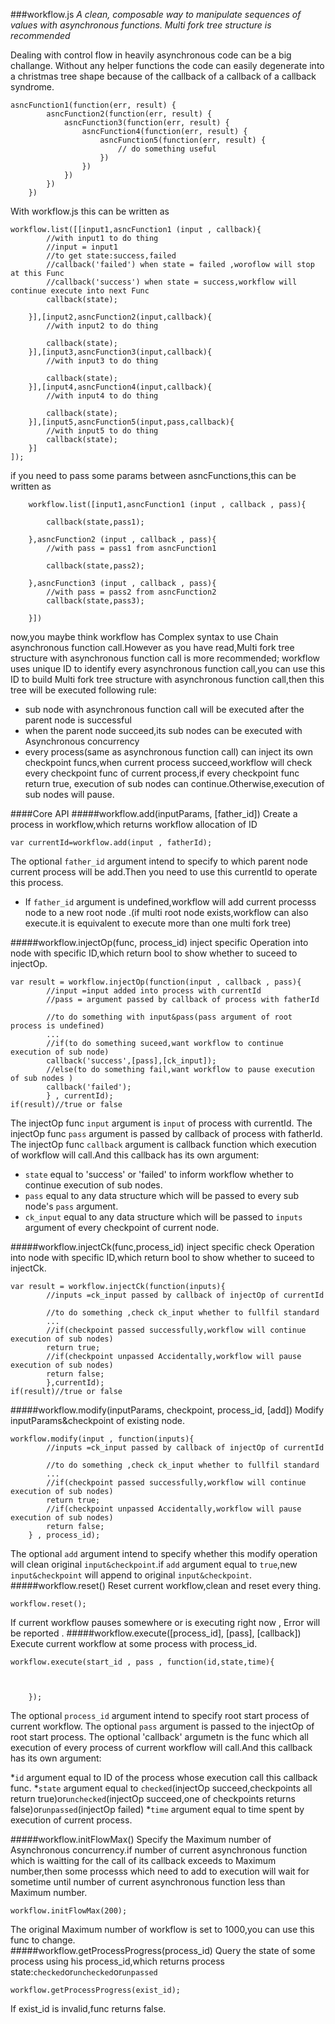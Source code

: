 ###workflow.js
*A clean, composable way to manipulate sequences of values with asynchronous functions.
Multi fork tree structure is recommended*

Dealing with control flow in heavily asynchronous code can be a big challange. Without any helper functions the code can easily degenerate into a christmas tree shape because of the callback of a callback of a callback syndrome.

	asncFunction1(function(err, result) {
	        asncFunction2(function(err, result) {
	            asncFunction3(function(err, result) {
	                asncFunction4(function(err, result) {
	                    asncFunction5(function(err, result) {
	                        // do something useful
	                    })
	                })
	            })
	        })
	    })
With workflow.js this can be written as

	workflow.list([[input1,asncFunction1 (input , callback){
			//with input1 to do thing
			//input = input1
			//to get state:success,failed
			//callback('failed') when state = failed ,woroflow will stop at this Func
			//callback('success') when state = success,workflow will continue execute into next Func
			callback(state);

		}],[input2,asncFunction2(input,callback){
			//with input2 to do thing

			callback(state);
		}],[input3,asncFunction3(input,callback){
			//with input3 to do thing

			callback(state);
		}],[input4,asncFunction4(input,callback){
			//with input4 to do thing

			callback(state);
		}],[input5,asncFunction5(input,pass,callback){
			//with input5 to do thing
			callback(state);
		}]
	]);

if you need to pass some params between asncFunctions,this can be written as

		workflow.list([input1,asncFunction1 (input , callback , pass){

			callback(state,pass1);

		},asncFunction2 (input , callback , pass){
			//with pass = pass1 from asncFunction1
		
			callback(state,pass2);

		},asncFunction3 (input , callback , pass){
			//with pass = pass2 from asncFunction2
			callback(state,pass3);

		}])

now,you maybe think workflow has Complex syntax to use Chain asynchronous function call.However as you have read,Multi fork tree structure with asynchronous function call is more recommended;
workflow uses unique ID to identify every asynchronous function call,you can use this ID to build Multi fork tree structure with asynchronous function call,then this tree will be executed following rule:

* sub node with asynchronous function call will be executed after the parent node is successful
* when the parent node succeed,its sub nodes can be executed with Asynchronous concurrency
* every process(same as asynchronous function call) can inject its own checkpoint funcs,when current process succeed,workflow will check every checkpoint func of current process,if every checkpoint func return true, execution of sub nodes can continue.Otherwise,execution of sub nodes will pause.

####Core API
#####workflow.add(inputParams, [father_id])
Create a process in workflow,which returns workflow allocation of ID

	var currentId=workflow.add(input , fatherId);

The optional `father_id` argument intend to specify to which parent node current process will be add.Then you need to use this currentId to operate this process.

* If `father_id` argument is undefined,workflow will add current processs node to a new root node .(if multi root node exists,workflow can also execute.it is equivalent to execute more than one multi fork tree)


#####workflow.injectOp(func, process_id)
inject specific Operation into node with specific ID,which return bool to show whether to suceed to injectOp.

	var result = workflow.injectOp(function(input , callback , pass){
			//input =input added into process with currentId  
			//pass = argument passed by callback of process with fatherId 
			
			//to do something with input&pass(pass argument of root process is undefined)
			...
			//if(to do something suceed,want workflow to continue execution of sub node)
			callback('success',[pass],[ck_input]);
			//else(to do something fail,want workflow to pause execution of sub nodes )
			callback('failed');
			} , currentId);
	if(result)//true or false			

The injectOp func `input` argument is `input` of process with currentId.
The injectOp func `pass` argument is passed by callback of process with fatherId.
The injectOp func `callback` argument is callback function which execution of workflow will call.And this callback has its own argument:

* `state` equal to 'success' or 'failed' to inform workflow whether to continue execution of sub nodes.
* `pass` equal to any data structure which will be passed to every sub node's  `pass` argument.
* `ck_input` equal to any data structure which will be passed to   `inputs` argument of every checkpoint of current node.

#####workflow.injectCk(func,process_id)
inject specific check Operation into node with specific ID,which return bool to show whether to suceed to injectCk.

	var result = workflow.injectCk(function(inputs){
			//inputs =ck_input passed by callback of injectOp of currentId 

			//to do something ,check ck_input whether to fullfil standard
			...
			//if(checkpoint passed successfully,workflow will continue execution of sub nodes)
			return true;
			//if(checkpoint unpassed Accidentally,workflow will pause execution of sub nodes)
			return false;			
			},currentId);
	if(result)//true or false		

#####workflow.modify(inputParams, checkpoint, process_id, [add])
Modify inputParams&checkpoint of existing node.

	workflow.modify(input , function(inputs){
			//inputs =ck_input passed by callback of injectOp of currentId 

			//to do something ,check ck_input whether to fullfil standard
			...
			//if(checkpoint passed successfully,workflow will continue execution of sub nodes)
			return true;
			//if(checkpoint unpassed Accidentally,workflow will pause execution of sub nodes)
			return false;
		} , process_id);
The optional `add` argument intend to specify whether this modify operation will clean original `input&checkpoint`.if `add` argument equal to `true`,new `input&checkpoint` will append to original `input&checkpoint`.  		
#####workflow.reset()
Reset current workflow,clean and reset every thing.

	workflow.reset();

If current workflow pauses somewhere or is executing right now , Error will be reported	.
#####workflow.execute([process_id], [pass], [callback])
Execute current workflow at some process with process_id.
	
	workflow.execute(start_id , pass , function(id,state,time){
		


		});
The optional `process_id` argument intend to specify root start  process of current workflow.
The optional `pass` argument is passed to the injectOp of root start process.
The optional 'callback' argumetn is the func which all execution of every process of current workflow will call.And this callback has its own argument:

*`id` argument equal to ID of the process whose execution call this callback func. 
*`state` argument equal to `checked`(injectOp succeed,checkpoints all return true)or`unchecked`(injectOp succeed,one of checkpoints returns false)or`unpassed`(injectOp failed)
*`time` argument equal to time spent by execution of current process.

#####workflow.initFlowMax()
Specify the Maximum number of Asynchronous concurrency.if number of current asynchronous function which is waitting for the call of its callback exceeds to Maximum number,then some processs which need to add to execution will wait for sometime until  number of current asynchronous function less than Maximum number.

	workflow.initFlowMax(200);

The original Maximum number of workflow is set to 1000,you can use this func to change. 	
#####workflow.getProcessProgress(process_id)
Query the state of some process using his process_id,which returns process state:`checked`or`unchecked`or`unpassed` 

	workflow.getProcessProgress(exist_id);
If exist_id is invalid,func returns  false.